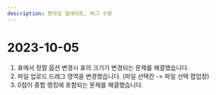 ```yaml
---
description: 편의성 업데이트, 버그 수정
---
```


# 2023-10-05

1. 표에서 정렬 옵션 변경시 표의 크기가 변경되는 문제를 해결했습니다.
2. 파일 업로드 드래그 영역을 변경했습니다. (파일 선택칸 -> 파일 선택 팝업창)
3. 0점이 종합 랭킹에 포함되는 문제를 해결했습니다.
